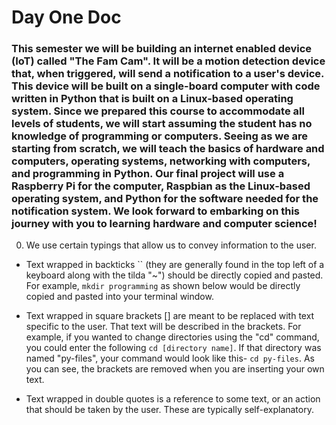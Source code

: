 # Day One Doc

### This semester we will be building an internet enabled device (IoT) called "The Fam Cam". It will be a motion detection device that, when triggered, will send a notification to a user's device. This device will be built on a single-board computer with code written in Python that is built on a Linux-based operating system. Since we prepared this course to accommodate all levels of students, we will start assuming the student has no knowledge of programming or  computers. Seeing as we are starting from scratch, we will teach the basics of hardware and computers, operating systems, networking with computers, and programming in Python. Our final project will use a Raspberry Pi for the computer, Raspbian as the Linux-based operating system, and Python for the software needed for the notification system. We look forward to embarking on this journey with you to learning hardware and computer science!

0. We use certain typings that allow us to convey information to the user.

- Text wrapped in backticks `` (they are generally found in the top left of a keyboard along with the tilda "~")
should be directly copied and pasted. For example, `mkdir programming` as shown below would be directly copied and
pasted into your terminal window.

- Text wrapped in square brackets [] are meant to be replaced with text specific to the user. That text will be
described in the brackets. For example, if you wanted to change directories using the "cd" command, you could
enter the following `cd [directory name]`. If that directory was named "py-files", your command would look like
this- `cd py-files`. As you can see, the brackets are removed when you are inserting your own text.

- Text wrapped in double quotes is a reference to some text, or an action that should be taken by the user. These
are typically self-explanatory.

